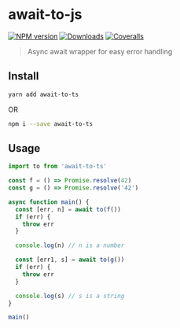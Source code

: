 # await-to-js

[![NPM version][npm-image]][npm-url]
[![Downloads][download-badge]][npm-url]
[![Coveralls][coveralls-image]][coveralls-url]

> Async await wrapper for easy error handling

## Install

```sh
yarn add await-to-ts
```

OR

```sh
npm i --save await-to-ts
```

## Usage

```js
import to from 'await-to-ts'

const f = () => Promise.resolve(42)
const g = () => Promise.resolve('42')

async function main() {
  const [err, n] = await to(f())
  if (err) {
    throw err
  }

  console.log(n) // n is a number

  const [err1, s] = await to(g())
  if (err) {
    throw err
  }

  console.log(s) // s is a string
}

main()
```

[npm-url]: https://npmjs.org/package/await-to-ts
[npm-image]: https://img.shields.io/npm/v/await-to-ts.svg?style=flat-square

[travis-url]: https://travis-ci.org/phra/await-to-ts
[travis-image]: https://img.shields.io/travis/phra/await-to-ts.svg?style=flat-square

[coveralls-url]: https://coveralls.io/r/phra/await-to-ts
[coveralls-image]: https://img.shields.io/coveralls/phra/await-to-ts.svg?style=flat-square

[depstat-url]: https://david-dm.org/phra/await-to-ts
[depstat-image]: https://david-dm.org/phra/await-to-ts.svg?style=flat-square

[download-badge]: http://img.shields.io/npm/phra/await-to-ts.svg?style=flat-square
